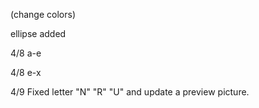 (change colors)

ellipse added

4/8 a-e

4/8 e-x

4/9 Fixed letter "N" "R" "U" and update a preview picture.
